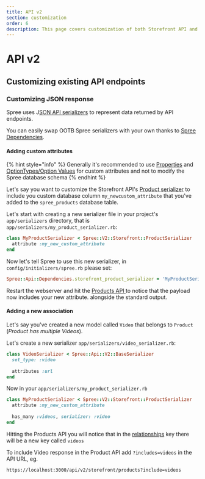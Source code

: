 ```yaml
---
title: API v2
section: customization
order: 6
description: This page covers customization of both Storefront API and Platform API
---
```


# API v2

## Customizing existing API endpoints

### Customizing JSON response

Spree uses J[SON API serializers](https://github.com/jsonapi-serializer/jsonapi-serializer) to represent data returned by API endpoints. 

You can easily swap OOTB Spree serializers with your own thanks to [Spree Dependencies](dependencies.md). 

#### Adding custom attributes

{% hint style="info" %}
Generally it's recommended to use [Properties](../internals/products.md#product-properties) and [OptionTypes/Option Values](../internals/products.md#option-types-and-option-values) for custom attributes and not to modify the Spree database schema
{% endhint %}

Let's say you want to customize the Storefront API's [Product serializer](https://github.com/spree/spree/blob/master/api/app/serializers/spree/v2/storefront/product_serializer.rb) to include you custom database column `my_newcustom_attribute` that you've added to the `spree_products` database table.

Let's start with creating a new serializer file in your project's `app/serializers` directory, that is `app/serializers/my_product_serializer.rb`:

```ruby
class MyProductSerializer < Spree::V2::Storefront::ProductSerializer
  attribute :my_new_custom_attribute
end
```

Now let's tell Spree to use this new serializer, in `config/initializers/spree.rb` please set:

```ruby
Spree::Api::Dependencies.storefront_product_serializer = 'MyProductSerializer'
```

Restart the webserver and hit the [Products API ](https://api.spreecommerce.org/docs/api-v2/b3A6MzE0Mjc2Mg-list-of-products)to notice that the payload now includes your new attribute. alongside the standard output.

#### Adding a new association

Let's say you've created a new model called `Video` that belongs to `Product` \(_Product has multiple Videos_\).

Let's create a new serializer `app/serializers/video_serializer.rb`:

```ruby
class VideoSerializer < Spree::Api::V2::BaseSerializer
  set_type: :video
  
  attributes :url
end
```

Now in your `app/serializers/my_product_serializer.rb`

```ruby
class MyProductSerializer < Spree::V2::Storefront::ProductSerializer
  attribute :my_new_custom_attribute
  
  has_many :videos, serializer: :video
end
```

Hitting the Products API you will notice that in the [relationships](https://jsonapi.org/format/#document-resource-object-relationships) key there will be a new key called `videos`

To include Video response in the Product API add `?includes=videos` in the API URL, eg.

```text
https://localhost:3000/api/v2/storefront/products?include=videos
```

